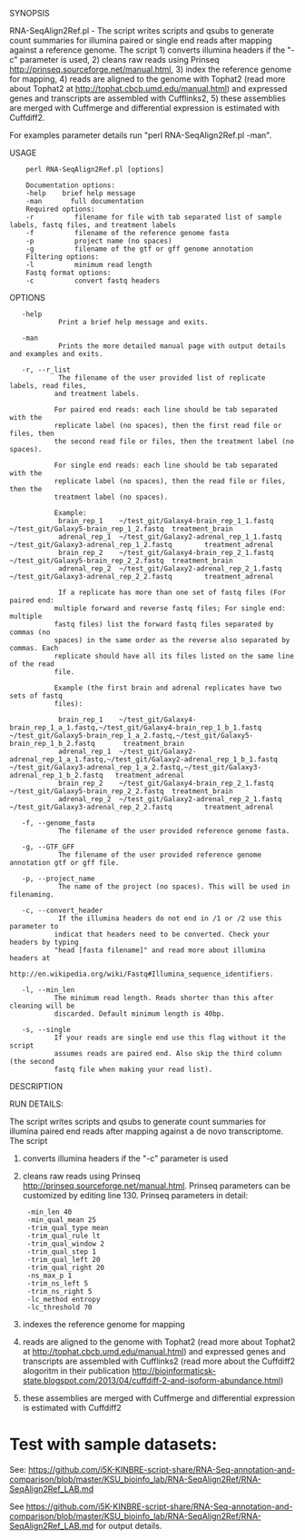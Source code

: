 SYNOPSIS

 RNA-SeqAlign2Ref.pl - The script writes scripts and qsubs to generate
       count summaries for illumina paired or single end reads after mapping against a
       reference genome. The script 1) converts illumina headers if the "-c"
       parameter is used, 2) cleans raw reads using Prinseq
       http://prinseq.sourceforge.net/manual.html, 3) index the reference
       genome for mapping, 4) reads are aligned to the genome with Tophat2
       (read more about Tophat2 at http://tophat.cbcb.umd.edu/manual.html) and
       expressed genes and transcripts are assembled with Cufflinks2, 5) these
       assemblies are merged with Cuffmerge and differential expression is
       estimated with Cuffdiff2.

For examples parameter details run "perl RNA-SeqAlign2Ref.pl -man".

USAGE

        perl RNA-SeqAlign2Ref.pl [options]

        Documentation options:
        -help    brief help message
        -man       full documentation
        Required options:
        -r          filename for file with tab separated list of sample labels, fastq files, and treatment labels
        -f          filename of the reference genome fasta
        -p          project name (no spaces)
        -g          filename of the gtf or gff genome annotation
        Filtering options:
        -l          minimum read length
        Fastq format options:
        -c          convert fastq headers

OPTIONS

       -help
                Print a brief help message and exits.

       -man
                Prints the more detailed manual page with output details and examples and exits.

       -r, --r_list
                The filename of the user provided list of replicate labels, read files,
               and treatment labels.

               For paired end reads: each line should be tab separated with the
               replicate label (no spaces), then the first read file or files, then
               the second read file or files, then the treatment label (no spaces).

               For single end reads: each line should be tab separated with the
               replicate label (no spaces), then the read file or files, then the
               treatment label (no spaces).
               
               Example:
                brain_rep_1    ~/test_git/Galaxy4-brain_rep_1_1.fastq  ~/test_git/Galaxy5-brain_rep_1_2.fastq  treatment_brain
                adrenal_rep_1  ~/test_git/Galaxy2-adrenal_rep_1_1.fastq        ~/test_git/Galaxy3-adrenal_rep_1_2.fastq        treatment_adrenal
                brain_rep_2    ~/test_git/Galaxy4-brain_rep_2_1.fastq  ~/test_git/Galaxy5-brain_rep_2_2.fastq  treatment_brain
                adrenal_rep_2  ~/test_git/Galaxy2-adrenal_rep_2_1.fastq        ~/test_git/Galaxy3-adrenal_rep_2_2.fastq        treatment_adrenal

                If a replicate has more than one set of fastq files (For paired end:
               multiple forward and reverse fastq files; For single end: multiple
               fastq files) list the forward fastq files separated by commas (no
               spaces) in the same order as the reverse also separated by commas. Each
               replicate should have all its files listed on the same line of the read
               file.

               Example (the first brain and adrenal replicates have two sets of fastq
               files):
               
                brain_rep_1    ~/test_git/Galaxy4-brain_rep_1_a_1.fastq,~/test_git/Galaxy4-brain_rep_1_b_1.fastq       ~/test_git/Galaxy5-brain_rep_1_a_2.fastq,~/test_git/Galaxy5-brain_rep_1_b_2.fastq       treatment_brain
                adrenal_rep_1  ~/test_git/Galaxy2-adrenal_rep_1_a_1.fastq,~/test_git/Galaxy2-adrenal_rep_1_b_1.fastq   ~/test_git/Galaxy3-adrenal_rep_1_a_2.fastq,~/test_git/Galaxy3-adrenal_rep_1_b_2.fastq   treatment_adrenal
                brain_rep_2    ~/test_git/Galaxy4-brain_rep_2_1.fastq  ~/test_git/Galaxy5-brain_rep_2_2.fastq  treatment_brain
                adrenal_rep_2  ~/test_git/Galaxy2-adrenal_rep_2_1.fastq        ~/test_git/Galaxy3-adrenal_rep_2_2.fastq        treatment_adrenal

       -f, --genome_fasta
                The filename of the user provided reference genome fasta.

       -g, --GTF_GFF
                The filename of the user provided reference genome annotation gtf or gff file.

       -p, --project_name
                The name of the project (no spaces). This will be used in filenaming.

       -c, --convert_header
                If the illumina headers do not end in /1 or /2 use this parameter to
               indicat that headers need to be converted. Check your headers by typing
               "head [fasta filename]" and read more about illumina headers at
               http://en.wikipedia.org/wiki/Fastq#Illumina_sequence_identifiers.

       -l, --min_len
               The minimum read length. Reads shorter than this after cleaning will be
               discarded. Default minimum length is 40bp.

       -s, --single
               If your reads are single end use this flag without it the script
               assumes reads are paired end. Also skip the third column (the second
               fastq file when making your read list).

DESCRIPTION

RUN DETAILS:

The script writes scripts and qsubs to generate count summaries for illumina
       paired end reads after mapping against a de novo transcriptome. The script

1) converts illumina headers if the "-c" parameter is used

2) cleans raw reads using Prinseq http://prinseq.sourceforge.net/manual.html.
       Prinseq parameters can be customized by editing line 130. Prinseq parameters in
       detail:

        -min_len 40
        -min_qual_mean 25
        -trim_qual_type mean
        -trim_qual_rule lt
        -trim_qual_window 2
        -trim_qual_step 1
        -trim_qual_left 20
        -trim_qual_right 20
        -ns_max_p 1
        -trim_ns_left 5
        -trim_ns_right 5
        -lc_method entropy
        -lc_threshold 70

3) indexes the reference genome for mapping

4) reads are aligned to the genome with Tophat2 (read more about Tophat2 at
       http://tophat.cbcb.umd.edu/manual.html) and expressed genes and transcripts are
       assembled with Cufflinks2 (read more about the Cuffdiff2 alogoritm in their
       publication
       http://bioinformaticsk-state.blogspot.com/2013/04/cuffdiff-2-and-isoform-abundance.html)

5) these assemblies are merged with Cuffmerge and differential expression is
       estimated with Cuffdiff2

# Test with sample datasets:

See: https://github.com/i5K-KINBRE-script-share/RNA-Seq-annotation-and-comparison/blob/master/KSU_bioinfo_lab/RNA-SeqAlign2Ref/RNA-SeqAlign2Ref_LAB.md

        
See https://github.com/i5K-KINBRE-script-share/RNA-Seq-annotation-and-comparison/blob/master/KSU_bioinfo_lab/RNA-SeqAlign2Ref/RNA-SeqAlign2Ref_LAB.md for output details.

